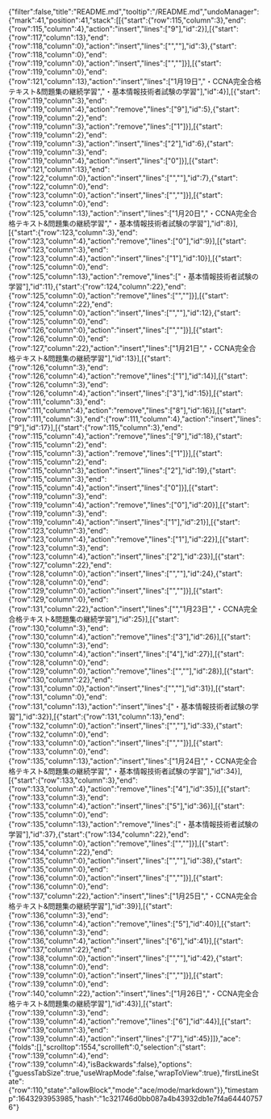 {"filter":false,"title":"README.md","tooltip":"/README.md","undoManager":{"mark":41,"position":41,"stack":[[{"start":{"row":115,"column":3},"end":{"row":115,"column":4},"action":"insert","lines":["9"],"id":2}],[{"start":{"row":117,"column":13},"end":{"row":118,"column":0},"action":"insert","lines":["",""],"id":3},{"start":{"row":118,"column":0},"end":{"row":119,"column":0},"action":"insert","lines":["",""]}],[{"start":{"row":119,"column":0},"end":{"row":121,"column":13},"action":"insert","lines":["1月19日","・CCNA完全合格テキスト&問題集の継続学習","・基本情報技術者試験の学習"],"id":4}],[{"start":{"row":119,"column":3},"end":{"row":119,"column":4},"action":"remove","lines":["9"],"id":5},{"start":{"row":119,"column":2},"end":{"row":119,"column":3},"action":"remove","lines":["1"]}],[{"start":{"row":119,"column":2},"end":{"row":119,"column":3},"action":"insert","lines":["2"],"id":6},{"start":{"row":119,"column":3},"end":{"row":119,"column":4},"action":"insert","lines":["0"]}],[{"start":{"row":121,"column":13},"end":{"row":122,"column":0},"action":"insert","lines":["",""],"id":7},{"start":{"row":122,"column":0},"end":{"row":123,"column":0},"action":"insert","lines":["",""]}],[{"start":{"row":123,"column":0},"end":{"row":125,"column":13},"action":"insert","lines":["1月20日","・CCNA完全合格テキスト&問題集の継続学習","・基本情報技術者試験の学習"],"id":8}],[{"start":{"row":123,"column":3},"end":{"row":123,"column":4},"action":"remove","lines":["0"],"id":9}],[{"start":{"row":123,"column":3},"end":{"row":123,"column":4},"action":"insert","lines":["1"],"id":10}],[{"start":{"row":125,"column":0},"end":{"row":125,"column":13},"action":"remove","lines":["・基本情報技術者試験の学習"],"id":11},{"start":{"row":124,"column":22},"end":{"row":125,"column":0},"action":"remove","lines":["",""]}],[{"start":{"row":124,"column":22},"end":{"row":125,"column":0},"action":"insert","lines":["",""],"id":12},{"start":{"row":125,"column":0},"end":{"row":126,"column":0},"action":"insert","lines":["",""]}],[{"start":{"row":126,"column":0},"end":{"row":127,"column":22},"action":"insert","lines":["1月21日","・CCNA完全合格テキスト&問題集の継続学習"],"id":13}],[{"start":{"row":126,"column":3},"end":{"row":126,"column":4},"action":"remove","lines":["1"],"id":14}],[{"start":{"row":126,"column":3},"end":{"row":126,"column":4},"action":"insert","lines":["3"],"id":15}],[{"start":{"row":111,"column":3},"end":{"row":111,"column":4},"action":"remove","lines":["8"],"id":16}],[{"start":{"row":111,"column":3},"end":{"row":111,"column":4},"action":"insert","lines":["9"],"id":17}],[{"start":{"row":115,"column":3},"end":{"row":115,"column":4},"action":"remove","lines":["9"],"id":18},{"start":{"row":115,"column":2},"end":{"row":115,"column":3},"action":"remove","lines":["1"]}],[{"start":{"row":115,"column":2},"end":{"row":115,"column":3},"action":"insert","lines":["2"],"id":19},{"start":{"row":115,"column":3},"end":{"row":115,"column":4},"action":"insert","lines":["0"]}],[{"start":{"row":119,"column":3},"end":{"row":119,"column":4},"action":"remove","lines":["0"],"id":20}],[{"start":{"row":119,"column":3},"end":{"row":119,"column":4},"action":"insert","lines":["1"],"id":21}],[{"start":{"row":123,"column":3},"end":{"row":123,"column":4},"action":"remove","lines":["1"],"id":22}],[{"start":{"row":123,"column":3},"end":{"row":123,"column":4},"action":"insert","lines":["2"],"id":23}],[{"start":{"row":127,"column":22},"end":{"row":128,"column":0},"action":"insert","lines":["",""],"id":24},{"start":{"row":128,"column":0},"end":{"row":129,"column":0},"action":"insert","lines":["",""]}],[{"start":{"row":129,"column":0},"end":{"row":131,"column":22},"action":"insert","lines":["","1月23日","・CCNA完全合格テキスト&問題集の継続学習"],"id":25}],[{"start":{"row":130,"column":3},"end":{"row":130,"column":4},"action":"remove","lines":["3"],"id":26}],[{"start":{"row":130,"column":3},"end":{"row":130,"column":4},"action":"insert","lines":["4"],"id":27}],[{"start":{"row":128,"column":0},"end":{"row":129,"column":0},"action":"remove","lines":["",""],"id":28}],[{"start":{"row":130,"column":22},"end":{"row":131,"column":0},"action":"insert","lines":["",""],"id":31}],[{"start":{"row":131,"column":0},"end":{"row":131,"column":13},"action":"insert","lines":["・基本情報技術者試験の学習"],"id":32}],[{"start":{"row":131,"column":13},"end":{"row":132,"column":0},"action":"insert","lines":["",""],"id":33},{"start":{"row":132,"column":0},"end":{"row":133,"column":0},"action":"insert","lines":["",""]}],[{"start":{"row":133,"column":0},"end":{"row":135,"column":13},"action":"insert","lines":["1月24日","・CCNA完全合格テキスト&問題集の継続学習","・基本情報技術者試験の学習"],"id":34}],[{"start":{"row":133,"column":3},"end":{"row":133,"column":4},"action":"remove","lines":["4"],"id":35}],[{"start":{"row":133,"column":3},"end":{"row":133,"column":4},"action":"insert","lines":["5"],"id":36}],[{"start":{"row":135,"column":0},"end":{"row":135,"column":13},"action":"remove","lines":["・基本情報技術者試験の学習"],"id":37},{"start":{"row":134,"column":22},"end":{"row":135,"column":0},"action":"remove","lines":["",""]}],[{"start":{"row":134,"column":22},"end":{"row":135,"column":0},"action":"insert","lines":["",""],"id":38},{"start":{"row":135,"column":0},"end":{"row":136,"column":0},"action":"insert","lines":["",""]}],[{"start":{"row":136,"column":0},"end":{"row":137,"column":22},"action":"insert","lines":["1月25日","・CCNA完全合格テキスト&問題集の継続学習"],"id":39}],[{"start":{"row":136,"column":3},"end":{"row":136,"column":4},"action":"remove","lines":["5"],"id":40}],[{"start":{"row":136,"column":3},"end":{"row":136,"column":4},"action":"insert","lines":["6"],"id":41}],[{"start":{"row":137,"column":22},"end":{"row":138,"column":0},"action":"insert","lines":["",""],"id":42},{"start":{"row":138,"column":0},"end":{"row":139,"column":0},"action":"insert","lines":["",""]}],[{"start":{"row":139,"column":0},"end":{"row":140,"column":22},"action":"insert","lines":["1月26日","・CCNA完全合格テキスト&問題集の継続学習"],"id":43}],[{"start":{"row":139,"column":3},"end":{"row":139,"column":4},"action":"remove","lines":["6"],"id":44}],[{"start":{"row":139,"column":3},"end":{"row":139,"column":4},"action":"insert","lines":["7"],"id":45}]]},"ace":{"folds":[],"scrolltop":1554,"scrollleft":0,"selection":{"start":{"row":139,"column":4},"end":{"row":139,"column":4},"isBackwards":false},"options":{"guessTabSize":true,"useWrapMode":false,"wrapToView":true},"firstLineState":{"row":110,"state":"allowBlock","mode":"ace/mode/markdown"}},"timestamp":1643293953985,"hash":"1c321746d0bb087a4b43932db1e7f4a644407576"}